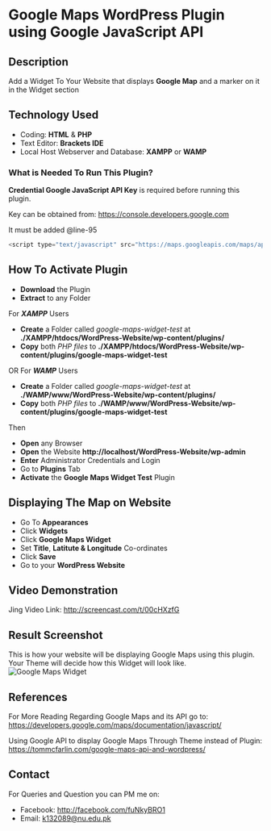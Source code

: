 # Google Maps WordPress Plugin using Google JavaScript API

## Description

Add a Widget To Your Website that displays **Google Map** and a marker on it in the Widget section 


## Technology Used

- Coding: **HTML** & **PHP**
- Text Editor: **Brackets IDE**
- Local Host Webserver and Database: **XAMPP** or **WAMP**


### What is Needed To Run This Plugin? 

**Credential Google JavaScript API Key** is required before running this plugin.

Key can be obtained from: https://console.developers.google.com

It must be added @line-95
```javascript
<script type="text/javascript" src="https://maps.googleapis.com/maps/api/js?v=3.exp&libraries=places&signed_in=true&key='INSERT_KEY_HERE'"></script>
```

## How To Activate Plugin

- **Download** the Plugin
- **Extract** to any Folder

For **_XAMPP_** Users
- **Create** a Folder called *google-maps-widget-test* at **./XAMPP/htdocs/WordPress-Website/wp-content/plugins/**
- **Copy** both *PHP files* to **./XAMPP/htdocs/WordPress-Website/wp-content/plugins/google-maps-widget-test**

OR For **_WAMP_** Users
- **Create** a Folder called *google-maps-widget-test* at **./WAMP/www/WordPress-Website/wp-content/plugins/**
- **Copy** both *PHP files* to **./WAMP/www/WordPress-Website/wp-content/plugins/google-maps-widget-test**

Then
- **Open** any Browser
- **Open** the Website **http://localhost/WordPress-Website/wp-admin**
- **Enter** Administrator Credentials and Login
- Go to **Plugins** Tab
- **Activate** the **Google Maps Widget Test** Plugin


## Displaying The Map on Website

- Go To **Appearances**
- Click **Widgets**
- Click **Google Maps Widget**
- Set **Title**, **Latitute & Longitude** Co-ordinates
- Click **Save**
- Go to your **WordPress Website**


## Video Demonstration

Jing Video Link: http://screencast.com/t/00cHXzfG


## Result Screenshot

This is how your website will be displaying Google Maps using this plugin. Your Theme will decide how this Widget will look like.
![Google Maps Widget](http://i.imgur.com/eypmk9t.png)


## References

For More Reading Regarding Google Maps and its API go to: https://developers.google.com/maps/documentation/javascript/

Using Google API to display Google Maps Through Theme instead of Plugin: https://tommcfarlin.com/google-maps-api-and-wordpress/


## Contact

For Queries and Question you can PM me on:
- Facebook: http://facebook.com/fuNkyBRO1
- Email: k132089@nu.edu.pk
